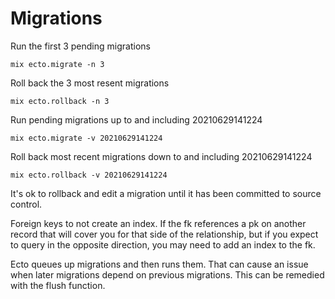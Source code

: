 # Migrations

Run the first 3 pending migrations
```
mix ecto.migrate -n 3
```

Roll back the 3 most resent migrations
```
mix ecto.rollback -n 3
```

Run pending migrations up to and including 20210629141224
```
mix ecto.migrate -v 20210629141224
```

Roll back most recent migrations down to and including 20210629141224
```
mix ecto.rollback -v 20210629141224
```

It's ok to rollback and edit a migration until it has been committed to source control.

Foreign keys to not create an index. If the fk references a pk on another record that will cover you for that side of the relationship, but if you expect to query in the opposite direction, you may need to add an index to the fk.

Ecto queues up migrations and then runs them. That can cause an issue when later migrations depend on previous migrations. This can be remedied with the flush function.
